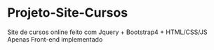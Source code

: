 # Projeto-Site-Cursos
Site de cursos online feito com Jquery + Bootstrap4 + HTML/CSS/JS
Apenas Front-end implementado
